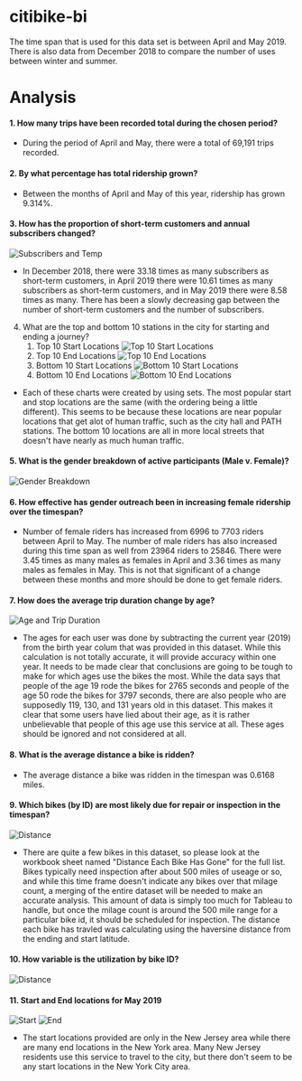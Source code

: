 # citibike-bi
The time span that is used for this data set is between April and May 2019.  There is also data from December 2018 to compare the number of uses between winter and summer.

# Analysis
#### 1. How many trips have been recorded total during the chosen period?
   *  During the period of April and May, there were a total of 69,191 trips recorded.
#### 2. By what percentage has total ridership grown?
   * Between the months of April and May of this year, ridership has grown 9.314%.
#### 3. How has the proportion of short-term customers and annual subscribers changed?
![Subscribers and Temp](readme_assets/subsVsCustomers.JPG)
* In December 2018, there were 33.18 times as many subscribers as short-term customers, in April 2019 there were 10.61 times as many subscribers as short-term customers, and in May 2019 there were 8.58 times as many.  There has been a slowly decreasing gap between the number of short-term customers and the number of subscribers.
 4. What are the top and bottom 10 stations in the city for starting and ending a journey?
    1. Top 10 Start Locations 
    ![Top 10 Start Locations](readme_assets/top10start.JPG)
    2. Top 10 End Locations
    ![Top 10 End Locations](readme_assets/top10stop.JPG)
    1. Bottom 10 Start Locations
    ![Bottom 10 Start Locations](readme_assets/bottom10start.JPG)
    1. Bottom 10 End Locations
    ![Bottom 10 End Locations](readme_assets/bottom10stop.JPG)
* Each of these charts were created by using sets.  The most popular start and stop locations are the same (with the ordering being a little different).  This seems to be because these locations are near popular locations that get alot of human traffic, such as the city hall and PATH stations.  The bottom 10 locations are all in more local streets that doesn't have nearly as much human traffic.
#### 5. What is the gender breakdown of active participants (Male v. Female)?
![Gender Breakdown](readme_assets/genderBreakdown.JPG)
#### 6. How effective has gender outreach been in increasing female ridership over the timespan?
   * Number of female riders has increased from 6996 to 7703 riders between April to May.  The number of male riders has also increased during this time span as well from 23964 riders to 25846.  There were 3.45 times as many males as females in April and 3.36 times as many males as females in May.  This is not that significant of a change between these months and more should be done to get female riders.
#### 7. How does the average trip duration change by age?
![Age and Trip Duration](readme_assets/avgTripDuration.JPG)
* The ages for each user was done by subtracting the current year (2019) from the birth year colum that was provided in this dataset.  While this calculation is not totally accurate, it will provide accuracy within one year.  It needs to be made clear that conclusions are going to be tough to make for which ages use the bikes the most.  While the data says that people of the age 19 rode the bikes for 2765 seconds and people of the age 50 rode the bikes for 3797 seconds, there are also people who are supposedly 119, 130, and 131 years old in this dataset.  This makes it clear that some users have lied about their age, as it is rather unbelievable that people of this age use this service at all.  These ages should be ignored and not considered at all.
#### 8. What is the average distance a bike is ridden?
   * The average distance a bike was ridden in the timespan was 0.6168 miles.
#### 9. Which bikes (by ID) are most likely due for repair or inspection in the timespan?
![Distance](readme_assets/distance.JPG)
* There are quite a few bikes in this dataset, so please look at the workbook sheet named "Distance Each Bike Has Gone" for the full list.  Bikes typically need inspection after about 500 miles of useage or so, and while this time frame doesn't indicate any bikes over that milage count, a merging of the entire dataset will be needed to make an accurate analysis.  This amount of data is simply too much for Tableau to handle, but once the milage count is around the 500 mile range for a particular bike id, it should be scheduled for inspection.  The distance each bike has travled was calculating using the haversine distance from the ending and start latitude.
#### 10. How variable is the utilization by bike ID?
![Distance](readme_assets/utilization.JPG)
#### 11. Start and End locations for May 2019
![Start](readme_assets/startLocations.JPG)
![End](readme_assets/endLocations.JPG)
* The start locations provided are only in the New Jersey area while there are many end locations in the New York area.  Many New Jersey residents use this service to travel to the city, but there don't seem to be any start locations in the New York City area.

 




